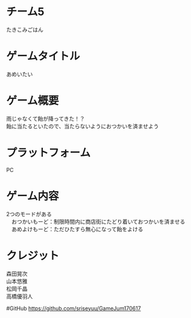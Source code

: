 # チーム5
たきこみごはん


# ゲームタイトル
あめいたい


# ゲーム概要
雨じゃなくて飴が降ってきた！？  
飴に当たるといたので、当たらないようにおつかいを済ませよう


# プラットフォーム
PC


# ゲーム内容
2つのモードがある  
　おつかいもーど：制限時間内に商店街にたどり着いておつかいを済ませる  
　あめよけもーど：ただひたすら無心になって飴をよける  


# クレジット
森田晃次  
山本悠雅  
松岡千晶  
高橋優羽人


#GitHub
https://github.com/sriseyuu/GameJum170617